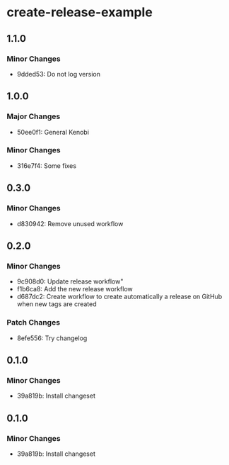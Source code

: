 # create-release-example

## 1.1.0

### Minor Changes

- 9dded53: Do not log version

## 1.0.0

### Major Changes

- 50ee0f1: General Kenobi

### Minor Changes

- 316e7f4: Some fixes

## 0.3.0

### Minor Changes

- d830942: Remove unused workflow

## 0.2.0

### Minor Changes

- 9c908d0: Update release workflow"
- f1b6ca8: Add the new release workflow
- d687dc2: Create workflow to create automatically a release on GitHub when new tags are created

### Patch Changes

- 8efe556: Try changelog

## 0.1.0

### Minor Changes

- 39a819b: Install changeset

## 0.1.0

### Minor Changes

- 39a819b: Install changeset
